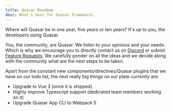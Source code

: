 ```yaml
---
title: Quasar Roadmap
desc: What's next for Quasar Framework.
---
```


Where will Quasar be in one year, five years or ten years? It's up to you, the developers using Quasar.

You, the community, are Quasar. We listen to your opinions and your needs. Which is why we encourage you to directly contact us on [Discord](https://chat.quasar.dev) or submit [Feature Requests](https://github.com/quasarframework/quasar/issues/new/choose). We carefully ponder on all the ideas and we decide along with the community what are the next steps to be taken.

Apart from the constant new components/directives/Quasar plugins that we have on our todo list, the next really big things on our plate currently are:
* Upgrade to Vue 3 (once it is shipped)
* Highly improve Typescript support (dedicated team members working on it)
* Upgrade Quasar App CLI to Webpack 5
